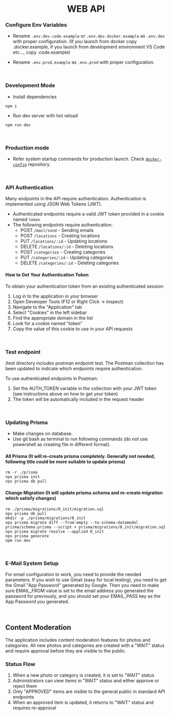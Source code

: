 <h1 id="top" align="center">WEB API</h1>

### Configure Env Variables

-   Rename `.env.dev.code.example` or `.env.dev.docker.example` as `.env.dev` with proper configuration. (If you launch from docker copy .docker.example, if you launch from development environment VS Code etc..., copy .code.example)

-   Rename `.env.prod.example` as `.env.prod` with proper configuration.

<br/>

### Development Mode

-   Install dependencies

```
npm i
```

-   Run dev server with hot reload

```
npm run dev
```

<br/>

### Production mode

-   Refer system startup commands for production launch. Check [`docker-config`](https://github.com/staucktion/docker-config) repository.

<br/>

### API Authentication

Many endpoints in the API require authentication. Authentication is implemented using JSON Web Tokens (JWT).

-   Authenticated endpoints require a valid JWT token provided in a cookie named `token`
-   The following endpoints require authentication:
    -   POST `/mail/send` - Sending emails
    -   POST `/locations` - Creating locations
    -   PUT `/locations/:id` - Updating locations
    -   DELETE `/locations/:id` - Deleting locations
    -   POST `/categories` - Creating categories
    -   PUT `/categories/:id` - Updating categories
    -   DELETE `/categories/:id` - Deleting categories

#### How to Get Your Authentication Token

To obtain your authentication token from an existing authenticated session:

1. Log in to the application in your browser
2. Open Developer Tools (F12 or Right Click → Inspect)
3. Navigate to the "Application" tab
4. Select "Cookies" in the left sidebar
5. Find the appropriate domain in the list
6. Look for a cookie named "token"
7. Copy the value of this cookie to use in your API requests

<br/>

### Test endpoint

/test directory includes postman endpoint test. The Postman collection has been updated to indicate which endpoints require authentication.

To use authenticated endpoints in Postman:

1. Set the AUTH_TOKEN variable in the collection with your JWT token (see instructions above on how to get your token)
2. The token will be automatically included in the request header

<br/>

### Updating Prisma

-   Make changes on database.
-   Use git bash as terminal to run following commands (do not use powershell as creating file in different format).

#### All Prisma (It will re-create prisma completely. Generally not needed, following title could be more suitable to update prisma)

```
rm -r ./prisma
npx prisma init
npx prisma db pull
```

#### Change Migration (It will update prisma.schema and re-create migration which satisfy changes)

```
rm ./prisma/migrations/0_init/migration.sql
npx prisma db pull
mkdir -p ./prisma/migrations/0_init
npx prisma migrate diff --from-empty --to-schema-datamodel prisma/schema.prisma --script > prisma/migrations/0_init/migration.sql
npx prisma migrate resolve --applied 0_init
npx prisma generate
npm run dev
```

<br/>

### E-Mail System Setup

For email configuration to work, you need to provide the needed parameters. If you wish to use Gmail (easy for local testing), you need to get the Gmail "App Password" generated by Google. Then you need to make sure EMAIL_FROM value is set to the email address you generated the password for previously, and you should set your EMAIL_PASS key as the App Password you generated.

<br/>

## Content Moderation

The application includes content moderation features for photos and categories. All new photos and categories are created with a "WAIT" status and require approval before they are visible to the public.

### Status Flow

1. When a new photo or category is created, it is set to "WAIT" status
2. Administrators can view items in "WAIT" status and either approve or reject them
3. Only "APPROVED" items are visible to the general public in standard API endpoints
4. When an approved item is updated, it returns to "WAIT" status and requires re-approval

<br/>
